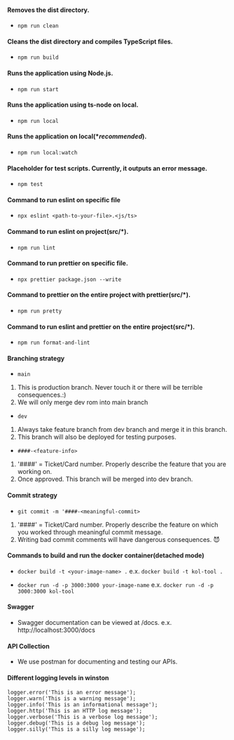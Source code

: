 #### Removes the dist directory.

- ```npm run clean```

#### Cleans the dist directory and compiles TypeScript files.

- `npm run build`

#### Runs the application using Node.js.

- `npm run start`

#### Runs the application using ts-node on local.

- `npm run local`

#### Runs the application on local(**recommended*).

- `npm run local:watch`

#### Placeholder for test scripts. Currently, it outputs an error message.

- `npm test`

#### Command to run eslint on specific file

- `npx eslint <path-to-your-file>.<js/ts>`

#### Command to run eslint on project(src/*).

- `npm run lint`

#### Command to run prettier on specific file.

- `npx prettier package.json --write`

#### Command to prettier on the entire project with prettier(src/*).

- `npm run pretty`

#### Command to run eslint and prettier on the entire project(src/*).

- `npm run format-and-lint`

#### Branching strategy
- `main` 
1. This is production branch. Never touch it or there will be terrible consequences.:)
2. We will only merge dev rom into main branch
- `dev`
1. Always take feature branch from dev branch and merge it in this branch.
2. This branch will also be deployed for testing purposes.
- `####-<feature-info>`
1. '####' = Ticket/Card number. Properly describe the feature that you are working on.
2. Once approved. This branch will be merged into dev branch.

#### Commit strategy
- `git commit -m '####-<meaningful-commit>`
1. '####' = Ticket/Card number. Properly describe the feature on which you worked through meaningful commit message.
2. Writing bad commit comments will have dangerous consequences. 😈

#### Commands to build and run the docker container(detached mode)

- `docker build -t <your-image-name> .` e.x. `docker build -t kol-tool .`

- `docker run -d -p 3000:3000 your-image-name` e.x. `docker run -d -p 3000:3000 kol-tool`

#### Swagger
- Swagger documentation can be viewed at <base-url>/docs. e.x. http://localhost:3000/docs

#### API Collection
- We use postman for documenting and testing our APIs.

#### Different logging levels in winston

```
logger.error('This is an error message');
logger.warn('This is a warning message');
logger.info('This is an informational message');
logger.http('This is an HTTP log message');
logger.verbose('This is a verbose log message');
logger.debug('This is a debug log message');
logger.silly('This is a silly log message');
```
